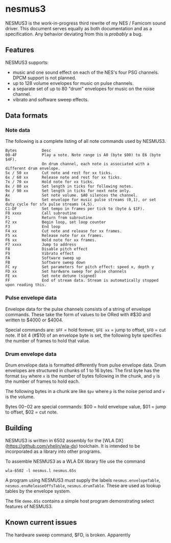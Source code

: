 # nesmus3
NESMUS3 is the work-in-progress third rewrite of my NES / Famicom sound driver. This document serves equally as both documentation and as a specification. Any behavior deviating from this is *probably* a bug.

## Features
NESMUS3 supports:
* music and one sound effect on each of the NES's four PSG channels. DPCM support is not planned.
* up to 128 volume envelopes for music on pulse channels.
* a separate set of up to 80 "drum" envelopes for music on the noise channel.
* vibrato and software sweep effects.

## Data formats

### Note data
The following is a complete listing of all note commands used by NESMUS3.

    Bytes           Desc
    00-4F           Play a note. Note range is A0 (byte $00) to E6 (byte $4F).
                    On drum channel, each note is associated with a different drum envelope.
    5x / 50 xx      Cut note and rest for xx ticks.
    6x / 60 xx      Release note and rest for xx ticks.
    7x / 70 xx      Hold note for xx ticks.
    8x / 80 xx      Set length in ticks for following notes.
    9x / 90 xx      Set length in ticks for next note only.
    Ax              Set note volume. $A0 silences the channel.
    Bx              Set envelope for music pulse streams (0,1), or set duty cycle for sfx pulse streams (4,5).
    C1-DF           Set tempo in frames per tick to (byte & $1F).
    F0 xxxx         Call subroutine
    F1              Return from subroutine
    F2 xx           Begin loop, set loop counter
    F3              End loop
    F4 xx           Cut note and release for xx frames.
    F5 xx           Release note for xx frames.
    F6 xx           Hold note for xx frames.
    F7 xxxx         Jump to address
    F8              Disable pitch effect
    F9              Vibrato effect
    FA              Software sweep up
    FB              Software sweep down
    FC xy           Set parameters for pitch effect: speed x, depth y
    FD xx           Set hardware sweep for pulse channels
    FE xx           Set note detune (signed)
    FF              End of stream data. Stream is automatically stopped upon reading this.
    
### Pulse envelope data
Envelope data for the pulse channels consists of a string of envelope commands.
These take the form of values to be ORed with #$30 and written to $4000 or $4004. 

Special commands are: `$FF` = hold forever, `$FE xx` = jump to offset, `$FD` = cut note.
If bit 4 (#$10) of an envelope byte is set, the following byte specifies the number of frames to hold that value.

### Drum envelope data
Drum envelope data is formatted differently from pulse envelope data. Drum envelopes are structured in chunks of 1 to 16 bytes. The first byte has the format `$xy` where `x` is the number of bytes following in the chunk, and `y` is the number of frames to hold each.

The following bytes in a chunk are like `$pv` where `p` is the noise period and `v` is the volume.

Bytes $00-$02 are special commands: $00 = hold envelope value, $01 = jump to offset, $02 = cut note.

## Building
NESMUS3 is written in 6502 assembly for the [WLA DX] (https://github.com/vhelin/wla-dx) toolchain. It is intended to be incorporated as a library into other programs.

To assemble NESMUS3 as a WLA DX library file use the command

    wla-6502 -l nesmus.l nesmus.65s

A program using NESMUS3 must supply the labels `nesmus.envelopeTable`, `nesmus.envReleaseOffsTable`, `nesmus.drumTable`. These are used as lookup tables by the envelope system.

The file `demo.65s` contains a simple host program demonstrating select features of NESMUS3.

## Known current issues

The hardware sweep command, $FD, is broken. Apparently 

